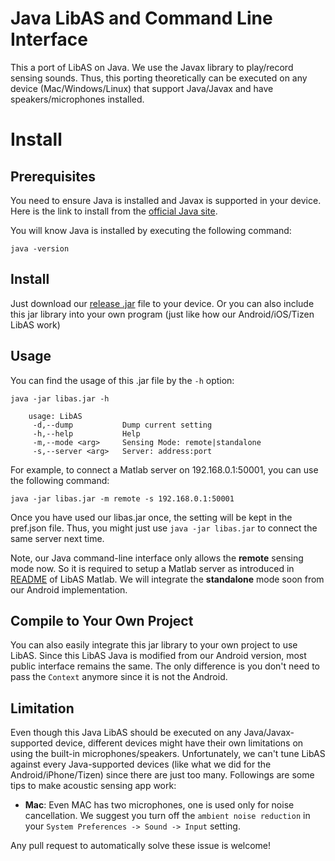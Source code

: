 # Java LibAS and Command Line Interface
This a port of LibAS on Java. We use the Javax library to play/record sensing sounds.
Thus, this porting theoretically can be executed on any device (Mac/Windows/Linux) that support Java/Javax and have speakers/microphones installed.

# Install

## Prerequisites
You need to ensure Java is installed and Javax is supported in your device.
Here is the link to install from the [official Java site](https://java.com/en/download/).

You will know Java is installed by executing the following command:
```
java -version
```

## Install
Just download our [release .jar](release) file to your device. Or you can also include this jar library into your own program (just like how our Android/iOS/Tizen LibAS work)

## Usage
You can find the usage of this .jar file by the ```-h``` option:
```
java -jar libas.jar -h

    usage: LibAS
     -d,--dump           Dump current setting
     -h,--help           Help
     -m,--mode <arg>     Sensing Mode: remote|standalone
     -s,--server <arg>   Server: address:port
```

For example, to connect a Matlab server on 192.168.0.1:50001, you can use the following command:
```
java -jar libas.jar -m remote -s 192.168.0.1:50001
```
Once you have used our libas.jar once, the setting will be kept in the pref.json file. Thus, you might just use ```java -jar libas.jar``` to connect the same server next time.

Note, our Java command-line interface only allows the **remote** sensing mode now.
So it is required to setup a Matlab server as introduced in [README](/LibAcousticSensing/Matlab) of LibAS Matlab. We will integrate the **standalone** mode soon from our Android implementation.

## Compile to Your Own Project
You can also easily integrate this jar library to your own project to use LibAS. Since this LibAS Java is modified from our Android version, most public interface remains the same. The only difference is you don't need to pass the ```Context``` anymore since it is not the Android.

## Limitation
Even though this Java LibAS should be executed on any Java/Javax-supported device,
different devices might have their own limitations on using the built-in microphones/speakers.
Unfortunately, we can't tune LibAS against every Java-supported devices (like what we did for the Android/iPhone/Tizen) since there are just too many.
Followings are some tips to make acoustic sensing app work:
- **Mac**: Even MAC has two microphones, one is used only for noise cancellation. We suggest you turn off the ``ambient noise reduction`` in your ``System Preferences -> Sound -> Input`` setting.

Any pull request to automatically solve these issue is welcome!
